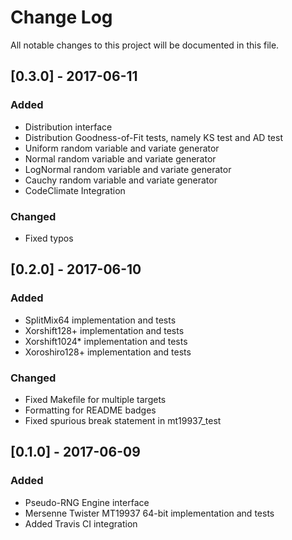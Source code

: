 # Change Log

All notable changes to this project will be documented in this file.

## [0.3.0] - 2017-06-11
### Added
- Distribution interface
- Distribution Goodness-of-Fit tests, namely KS test and AD test
- Uniform random variable and variate generator
- Normal random variable and variate generator
- LogNormal random variable and variate generator
- Cauchy random variable and variate generator
- CodeClimate Integration

### Changed
- Fixed typos

## [0.2.0] - 2017-06-10
### Added
- SplitMix64 implementation and tests
- Xorshift128+ implementation and tests
- Xorshift1024* implementation and tests
- Xoroshiro128+ implementation and tests

### Changed
- Fixed Makefile for multiple targets
- Formatting for README badges
- Fixed spurious break statement in mt19937_test

## [0.1.0] - 2017-06-09
### Added
- Pseudo-RNG Engine interface
- Mersenne Twister MT19937 64-bit implementation and tests
- Added Travis CI integration
